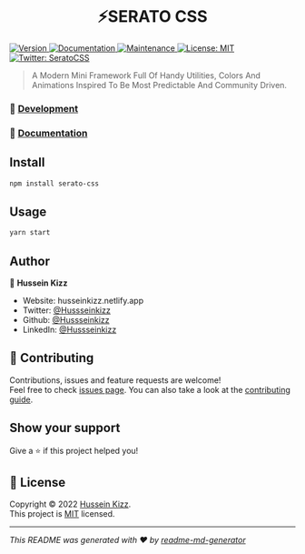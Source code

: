 <h1 align="center">⚡SERATO CSS</h1>
<p>
  <a href="https://www.npmjs.com/package/serato-css" target="_blank">
    <img alt="Version" src="https://img.shields.io/npm/v/serato-css.svg">
  </a>
  <a href="https://seratocss.vercel.app/" target="_blank">
    <img alt="Documentation" src="https://img.shields.io/badge/documentation-yes-brightgreen.svg" />
  </a>
  <a href="https://github.com/Hussseinkizz/serato-css/graphs/commit-activity" target="_blank">
    <img alt="Maintenance" src="https://img.shields.io/badge/Maintained%3F-yes-green.svg" />
  </a>
  <a href="https://github.com/Hussseinkizz/serato-css/blob/master/LICENSE" target="_blank">
    <img alt="License: MIT" src="https://img.shields.io/github/license/Hussseinkizz/serato-css" />
  </a>
  <a href="https://twitter.com/SeratoCSS" target="_blank">
    <img alt="Twitter: SeratoCSS" src="https://img.shields.io/twitter/follow/SeratoCSS.svg?style=social" />
  </a>
</p>

> A Modern Mini Framework Full Of Handy Utilities, Colors And Animations Inspired To Be Most Predictable And Community Driven.

### 🚀 [Development](https://github.com/Hussseinkizz/serato-css#readme)

### 📖 [Documentation](https://seratocss.vercel.app/)

## Install

```sh
npm install serato-css
```

## Usage

```sh
yarn start
```

## Author

👤 **Hussein Kizz**

* Website: husseinkizz.netlify.app
* Twitter: [@Hussseinkizz](https://twitter.com/Hussseinkizz)
* Github: [@Hussseinkizz](https://github.com/Hussseinkizz)
* LinkedIn: [@Hussseinkizz](https://linkedin.com/in/Hussseinkizz)

## 🤝 Contributing

Contributions, issues and feature requests are welcome!<br />Feel free to check [issues page](https://github.com/Hussseinkizz/serato-css/issues). You can also take a look at the [contributing guide](https://github.com/Hussseinkizz/serato-css/blob/master/CONTRIBUTING.md).

## Show your support

Give a ⭐️ if this project helped you!

## 📝 License

Copyright © 2022 [Hussein Kizz](https://github.com/Hussseinkizz).<br />
This project is [MIT](https://github.com/Hussseinkizz/serato-css/blob/master/LICENSE) licensed.

***
_This README was generated with ❤️ by [readme-md-generator](https://github.com/kefranabg/readme-md-generator)_